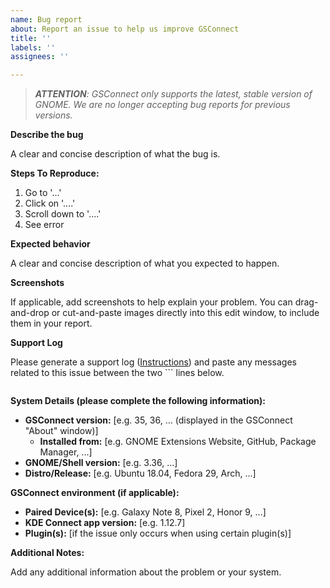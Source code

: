 ```yaml
---
name: Bug report
about: Report an issue to help us improve GSConnect
title: ''
labels: ''
assignees: ''

---
```


> ***ATTENTION**: GSConnect only supports the latest, stable version of GNOME. We are no longer accepting bug reports for previous versions.*

**Describe the bug**

A clear and concise description of what the bug is.

**Steps To Reproduce:**

1. Go to '...'
2. Click on '....'
3. Scroll down to '....'
4. See error

**Expected behavior**

A clear and concise description of what you expected to happen.

**Screenshots**

If applicable, add screenshots to help explain your problem. You can drag-and-drop or cut-and-paste images directly into this edit window, to include them in your report.

**Support Log**

Please generate a support log ([Instructions](../wiki/Help#generate-support-log)) and paste any messages related to this issue between the two ``` lines below.

```

```

**System Details (please complete the following information):**

 - **GSConnect version:** [e.g. 35, 36, ... (displayed in the GSConnect "About" window)]
   - **Installed from:** [e.g. GNOME Extensions Website, GitHub, Package Manager, ...]
 - **GNOME/Shell version:** [e.g. 3.36, ...]
 - **Distro/Release:** [e.g. Ubuntu 18.04, Fedora 29, Arch, ...]

**GSConnect environment (if applicable):**

 - **Paired Device(s):** [e.g. Galaxy Note 8, Pixel 2, Honor 9, ...]
 - **KDE Connect app version:** [e.g. 1.12.7]
 - **Plugin(s):** [if the issue only occurs when using certain plugin(s)]

**Additional Notes:**

Add any additional information about the problem or your system.
